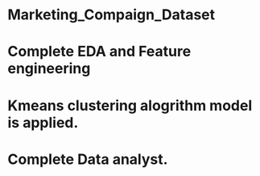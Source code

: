 # Marketing_Compaign_Dataset
# Complete EDA and Feature engineering
# Kmeans clustering alogrithm model is applied.
# Complete Data analyst.
